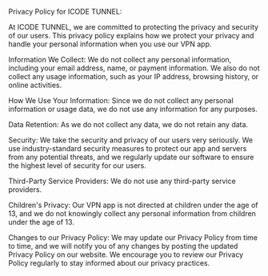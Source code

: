 Privacy Policy for ICODE TUNNEL:

At ICODE TUNNEL, we are committed to protecting the privacy and security of our users. This privacy policy explains how we protect your privacy and handle your personal information when you use our VPN app.

Information We Collect: 
We do not collect any personal information, including your email address, name, or payment information. We also do not collect any usage information, such as your IP address, browsing history, or online activities.

How We Use Your Information: 
Since we do not collect any personal information or usage data, we do not use any information for any purposes.

Data Retention: 
As we do not collect any data, we do not retain any data.

Security: 
We take the security and privacy of our users very seriously. We use industry-standard security measures to protect our app and servers from any potential threats, and we regularly update our software to ensure the highest level of security for our users.

Third-Party Service Providers: 
We do not use any third-party service providers.

Children's Privacy: 
Our VPN app is not directed at children under the age of 13, and we do not knowingly collect any personal information from children under the age of 13.

Changes to our Privacy Policy: 
We may update our Privacy Policy from time to time, and we will notify you of any changes by posting the updated Privacy Policy on our website. We encourage you to review our Privacy Policy regularly to stay informed about our privacy practices.
